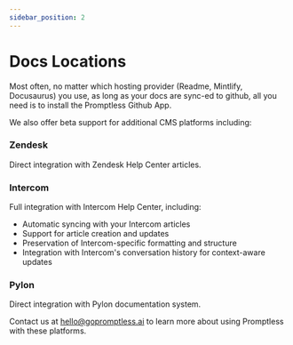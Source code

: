 ```yaml
---
sidebar_position: 2
---
```


# Docs Locations

Most often, no matter which hosting provider (Readme, Mintlify, Docusaurus) you use, as long as your docs are sync-ed to github, all you need is to install the Promptless Github App.

We also offer beta support for additional CMS platforms including:

### Zendesk
Direct integration with Zendesk Help Center articles.

### Intercom
Full integration with Intercom Help Center, including:
- Automatic syncing with your Intercom articles
- Support for article creation and updates
- Preservation of Intercom-specific formatting and structure
- Integration with Intercom's conversation history for context-aware updates

### Pylon
Direct integration with Pylon documentation system.

Contact us at hello@gopromptless.ai to learn more about using Promptless with these platforms.